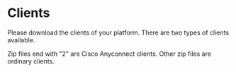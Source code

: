 # Clients

Please download the clients of your platform.
There are two types of clients available.


Zip files end with "2" are Cisco Anyconnect clients.
Other zip files are ordinary clients.
